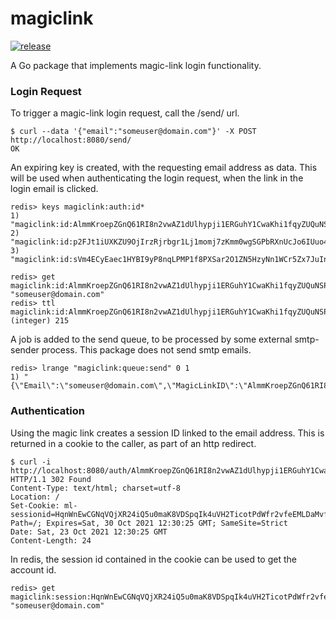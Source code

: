 # magiclink

[![release](https://github.com/thisdougb/magiclink/actions/workflows/release.yaml/badge.svg)](https://github.com/thisdougb/magiclink/actions/workflows/release.yaml)

A Go package that implements magic-link login functionality.

### Login Request
To trigger a magic-link login request, call the /send/ url.
```
$ curl --data '{"email":"someuser@domain.com"}' -X POST http://localhost:8080/send/
OK
```
An expiring key is created, with the requesting email address as data.
This will be used when authenticating the login request, when the link in the login email is clicked.
```
redis> keys magiclink:auth:id*
1) "magiclink:id:AlmmKroepZGnQ61RI8n2vwAZ1dUlhypji1ERGuhY1CwaKhi1fqyZUQuNSPjuavMJ"
2) "magiclink:id:p2FJt1iUXKZU9OjIrzRjrbgr1Lj1momj7zKmm0wgSGPbRXnUcJo6IUuo4Wuxl2tW"
3) "magiclink:id:sVm4ECyEaec1HYBI9yP8nqLPMP1f8PXSar2O1ZN5HzyNn1WCr5Zx7JuInMUB8o8t"

redis> get magiclink:id:AlmmKroepZGnQ61RI8n2vwAZ1dUlhypji1ERGuhY1CwaKhi1fqyZUQuNSPjuavMJ
"someuser@domain.com"
redis> ttl magiclink:id:AlmmKroepZGnQ61RI8n2vwAZ1dUlhypji1ERGuhY1CwaKhi1fqyZUQuNSPjuavMJ
(integer) 215
```
A job is added to the send queue, to be processed by some external smtp-sender process.
This package does not send smtp emails.
```
redis> lrange "magiclink:queue:send" 0 1
1) "{\"Email\":\"someuser@domain.com\",\"MagicLinkID\":\"AlmmKroepZGnQ61RI8n2vwAZ1dUlhypji1ERGuhY1CwaKhi1fqyZUQuNSPjuavMJ\",\"Timestamp\":1634976117}"
```

### Authentication
Using the magic link creates a session ID linked to the email address.
This is returned in a cookie to the caller, as part of an http redirect.
```
$ curl -i http://localhost:8080/auth/AlmmKroepZGnQ61RI8n2vwAZ1dUlhypji1ERGuhY1CwaKhi1fqyZUQuNSPjuavMJ
HTTP/1.1 302 Found
Content-Type: text/html; charset=utf-8
Location: /
Set-Cookie: ml-sessionid=HqnWnEwCGNqVQjXR24iQ5u0maK8VDSpqIk4uVH2TicotPdWfr2vfeEMLDaMvfX0o; Path=/; Expires=Sat, 30 Oct 2021 12:30:25 GMT; SameSite=Strict
Date: Sat, 23 Oct 2021 12:30:25 GMT
Content-Length: 24
```
In redis, the session id contained in the cookie can be used to get the account id.
```
redis> get magiclink:session:HqnWnEwCGNqVQjXR24iQ5u0maK8VDSpqIk4uVH2TicotPdWfr2vfeEMLDaMvfX0o
"someuser@domain.com"
```
